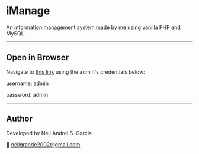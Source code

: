 # iManage

An information management system made by me using vanilla PHP and MySQL.

---

## Open in Browser

Navigate to [this link](https://imanage.infinityfreeapp.com/) using the admin's credentials below:

username: admin

password: admin

---

## Author

Developed by Neil Andrei S. Garcia

📧 neilgrande2002@gmail.com
